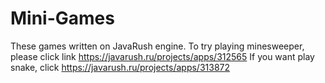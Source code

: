 # Mini-Games
These games written on JavaRush engine.
To try playing minesweeper, please click link https://javarush.ru/projects/apps/312565
If you want play snake, click https://javarush.ru/projects/apps/313872

